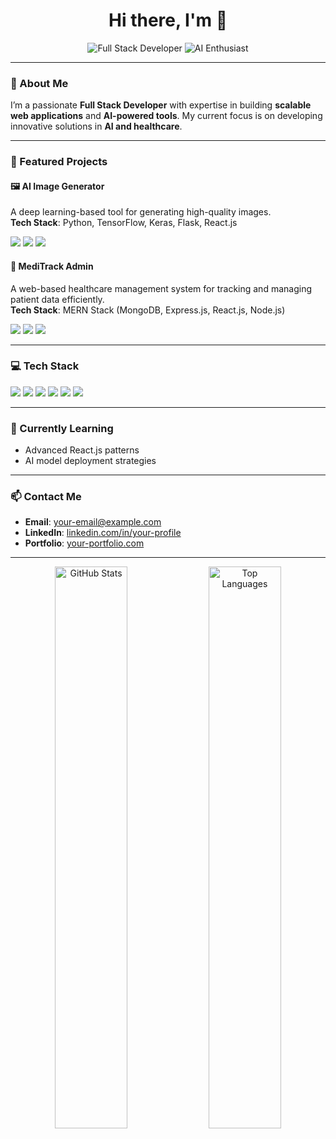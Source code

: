 <h1 align="center">Hi there, I'm <Your Name> 👋</h1>

<p align="center">
  <img src="https://img.shields.io/badge/Full%20Stack%20Developer-MERN%20Stack-blue?style=for-the-badge" alt="Full Stack Developer">
  <img src="https://img.shields.io/badge/AI%20Enthusiast-Deep%20Learning-orange?style=for-the-badge" alt="AI Enthusiast">
</p>

---

### 🚀 About Me  
I’m a passionate **Full Stack Developer** with expertise in building **scalable web applications** and **AI-powered tools**. My current focus is on developing innovative solutions in **AI and healthcare**.

---

### 💼 Featured Projects  

#### 🖼️ AI Image Generator  
A deep learning-based tool for generating high-quality images.  
**Tech Stack**: Python, TensorFlow, Keras, Flask, React.js  
<p align="left">
  <img src="https://img.shields.io/badge/Frontend-React.js-blue?style=flat-square&logo=react">
  <img src="https://img.shields.io/badge/Backend-Flask-lightgrey?style=flat-square&logo=flask">
  <img src="https://img.shields.io/badge/AI-Deep%20Learning-red?style=flat-square&logo=tensorflow">
</p>

#### 🏥 MediTrack Admin  
A web-based healthcare management system for tracking and managing patient data efficiently.  
**Tech Stack**: MERN Stack (MongoDB, Express.js, React.js, Node.js)  
<p align="left">
  <img src="https://img.shields.io/badge/Frontend-React.js-blue?style=flat-square&logo=react">
  <img src="https://img.shields.io/badge/Backend-Node.js-green?style=flat-square&logo=node.js">
  <img src="https://img.shields.io/badge/Database-MongoDB-brightgreen?style=flat-square&logo=mongodb">
</p>

---

### 💻 Tech Stack
<p align="left">
  <img src="https://img.shields.io/badge/JavaScript-ES6+-yellow?style=flat-square&logo=javascript">
  <img src="https://img.shields.io/badge/Node.js-Backend-green?style=flat-square&logo=node.js">
  <img src="https://img.shields.io/badge/React.js-Frontend-blue?style=flat-square&logo=react">
  <img src="https://img.shields.io/badge/MongoDB-Database-brightgreen?style=flat-square&logo=mongodb">
  <img src="https://img.shields.io/badge/Python-Deep%20Learning-orange?style=flat-square&logo=python">
  <img src="https://img.shields.io/badge/scikit--learn-ML-blue?style=flat-square&logo=scikit-learn">
</p>

---

### 🌱 Currently Learning  
- Advanced React.js patterns  
- AI model deployment strategies

---

### 📫 Contact Me  
- **Email**: [your-email@example.com](mailto:your-email@example.com)  
- **LinkedIn**: [linkedin.com/in/your-profile](https://linkedin.com/in/your-profile)  
- **Portfolio**: [your-portfolio.com](https://your-portfolio.com)

---

<p align="center">
  <img src="https://github-readme-stats.vercel.app/api?username=<your-github-username>&show_icons=true&theme=radical" alt="GitHub Stats" width="48%">
  <img src="https://github-readme-stats.vercel.app/api/top-langs/?username=<your-github-username>&layout=compact&theme=radical" alt="Top Languages" width="48%">
</p>
